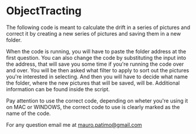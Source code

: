 # ObjectTracting

The following code is meant to calculate the drift in a series of pictures and correct it by creating a new series of pictures and saving them in a new folder.

When the code is running, you will have to paste the folder address at the first question. You can also change the code by substituting the input into the address, that will save you some time if you're running the code over and over. You will be then asked what filter to apply to sort out the pictures you're interested in selecting. And then you will have to decide what name the folder, where the new pictures that will be saved, will be.
Additional information can be found inside the script.

Pay attention to use the correct code, depending on wheter you're using it on MAC or WINDOWS, the correct code to use is clearly marked as the name of the code.

For any question email me at mauro.patimo@gmail.com
